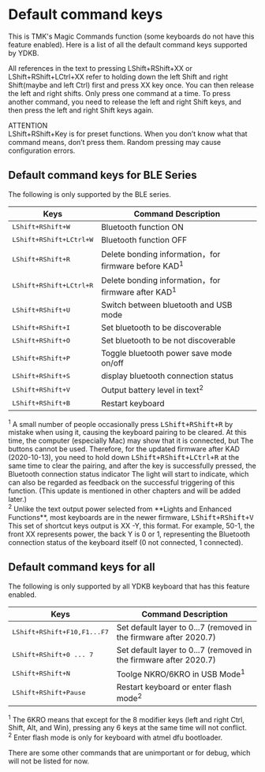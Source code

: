 # Default command keys
This is TMK's Magic Commands function (some keyboards do not have this feature enabled). Here is a list of all the default command keys supported by YDKB.

All references in the text to pressing <key>LShift+RShift+XX</key> or <key>LShift+RShift+LCtrl+XX</key> refer to holding down the left Shift and right Shift(maybe and left Ctrl) first and press XX key once. You can then release the left and right shifts. Only press one command at a time. To press another command, you need to release the left and right Shift keys, and then press the left and right Shift keys again.

<html><div class="attention"> 
<a_title>ATTENTION</a_title>
<br><key>LShift+RShift+Key</key> is for preset functions. When you don’t know what that command means, don’t press them. Random pressing may cause configuration errors.
</div></html>


## Default command keys for BLE Series

The following is only supported by the BLE series.

<html><div class="table_w30x70">

| Keys | Command Description |
| ---- | ---- |
| <kbd>LShift+RShift+W</kbd> | Bluetooth function ON |
| <kbd>LShift+RShift+LCtrl+W</kbd> | Bluetooth function OFF |
| <kbd>LShift+RShift+R</kbd> | Delete bonding information，for firmware before KAD<sup>1</sup> |
| <kbd>LShift+RShift+LCtrl+R</kbd> | Delete bonding information，for firmware after KAD<sup>1</sup> |
| <kbd>LShift+RShift+U</kbd> | Switch between bluetooth and USB mode |
| <kbd>LShift+RShift+I</kbd> | Set bluetooth to be discoverable |
| <kbd>LShift+RShift+O</kbd> | Set bluetooth to be not discoverable |
| <kbd>LShift+RShift+P</kbd> | Toggle bluetooth power save mode on/off |
| <kbd>LShift+RShift+S</kbd> | display bluetooth connection status |
| <kbd>LShift+RShift+V</kbd> | Output battery level in text<sup>2</sup> |
| <kbd>LShift+RShift+B</kbd> | Restart keyboard |

</div></html>
<sup>1</sup> A small number of people occasionally press <kbd>LShift+RShift+R</kbd> by mistake when using it, causing the keyboard pairing to be cleared. At this time, the computer (especially Mac) may show that it is connected, but The buttons cannot be used. Therefore, for the updated firmware after KAD (2020-10-13), you need to hold down <kbd>LShift+RShift+LCtrl+R</kbd> at the same time to clear the pairing, and after the key is successfully pressed, the Bluetooth connection status indicator The light will start to indicate, which can also be regarded as feedback on the successful triggering of this function. (This update is mentioned in other chapters and will be added later.)<br>
<sup>2</sup> Unlike the text output power selected from **Lights and Enhanced Functions**, most keyboards are in the newer firmware, <kbd>LShift+RShift+V</kbd> This set of shortcut keys output is XX -Y, this format. For example, 50-1, the front XX represents power, the back Y is 0 or 1, representing the Bluetooth connection status of the keyboard itself (0 not connected, 1 connected).


## Default command keys for all

The following is only supported by all YDKB keyboard that has this feature enabled.
<html><div class="table_w30x70">

| Keys | Command Description |
| ---- | ---- |
| <kbd>LShift+RShift+F10,F1...F7</kbd> | Set default layer to 0...7 (removed in the firmware after 2020.7) |
| <kbd>LShift+RShift+0 ... 7</kbd> | Set default layer to 0...7 (removed in the firmware after 2020.7) |
| <kbd>LShift+RShift+N</kbd> | Toolge NKRO/6KRO in USB Mode<sup>1</sup> |
| <kbd>LShift+RShift+Pause</kbd> | Restart keyboard or enter flash mode<sup>2</sup> |
</div></html>

<sup>1</sup> The 6KRO means that except for the 8 modifier keys (left and right Ctrl, Shift, Alt, and Win), pressing any 6 keys at the same time will not conflict.<br>
<sup>2</sup> Enter flash mode is only for keyboard with atmel dfu bootloader.

There are some other commands that are unimportant or for debug, which will not be listed for now.
